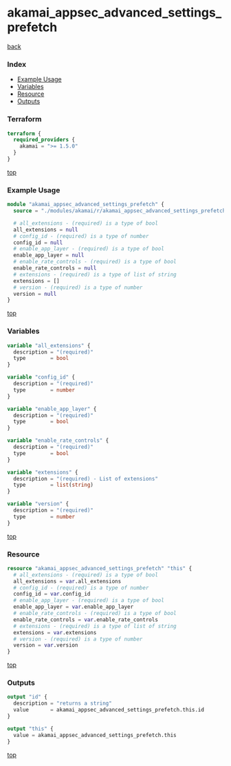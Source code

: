 # akamai_appsec_advanced_settings_prefetch

[back](../akamai.md)

### Index

- [Example Usage](#example-usage)
- [Variables](#variables)
- [Resource](#resource)
- [Outputs](#outputs)

### Terraform

```terraform
terraform {
  required_providers {
    akamai = ">= 1.5.0"
  }
}
```

[top](#index)

### Example Usage

```terraform
module "akamai_appsec_advanced_settings_prefetch" {
  source = "./modules/akamai/r/akamai_appsec_advanced_settings_prefetch"

  # all_extensions - (required) is a type of bool
  all_extensions = null
  # config_id - (required) is a type of number
  config_id = null
  # enable_app_layer - (required) is a type of bool
  enable_app_layer = null
  # enable_rate_controls - (required) is a type of bool
  enable_rate_controls = null
  # extensions - (required) is a type of list of string
  extensions = []
  # version - (required) is a type of number
  version = null
}
```

[top](#index)

### Variables

```terraform
variable "all_extensions" {
  description = "(required)"
  type        = bool
}

variable "config_id" {
  description = "(required)"
  type        = number
}

variable "enable_app_layer" {
  description = "(required)"
  type        = bool
}

variable "enable_rate_controls" {
  description = "(required)"
  type        = bool
}

variable "extensions" {
  description = "(required) - List of extensions"
  type        = list(string)
}

variable "version" {
  description = "(required)"
  type        = number
}
```

[top](#index)

### Resource

```terraform
resource "akamai_appsec_advanced_settings_prefetch" "this" {
  # all_extensions - (required) is a type of bool
  all_extensions = var.all_extensions
  # config_id - (required) is a type of number
  config_id = var.config_id
  # enable_app_layer - (required) is a type of bool
  enable_app_layer = var.enable_app_layer
  # enable_rate_controls - (required) is a type of bool
  enable_rate_controls = var.enable_rate_controls
  # extensions - (required) is a type of list of string
  extensions = var.extensions
  # version - (required) is a type of number
  version = var.version
}
```

[top](#index)

### Outputs

```terraform
output "id" {
  description = "returns a string"
  value       = akamai_appsec_advanced_settings_prefetch.this.id
}

output "this" {
  value = akamai_appsec_advanced_settings_prefetch.this
}
```

[top](#index)